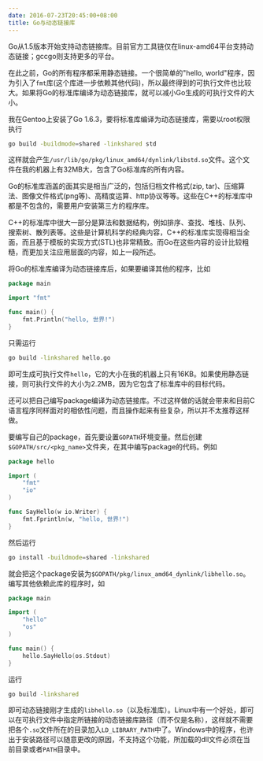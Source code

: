 ```yaml
---
date: 2016-07-23T20:45:00+08:00
title: Go与动态链接库
---
```


Go从1.5版本开始支持动态链接库。目前官方工具链仅在linux-amd64平台支持动态链接；gccgo则支持更多的平台。

在此之前，Go的所有程序都采用静态链接。一个很简单的"hello, world"程序，因为引入了`fmt`库(这个库进一步依赖其他代码)，所以最终得到的可执行文件也比较大。如果将Go的标准库编译为动态链接库，就可以减小Go生成的可执行文件的大小。

我在Gentoo上安装了Go 1.6.3，要将标准库编译为动态链接库，需要以root权限执行

```sh
go build -buildmode=shared -linkshared std
```

这样就会产生`/usr/lib/go/pkg/linux_amd64/dynlink/libstd.so`文件。这个文件在我的机器上有32MB大，包含了Go标准库的所有内容。

<!--more-->

Go的标准库涵盖的面其实是相当广泛的，包括归档文件格式(zip, tar)、压缩算法、图像文件格式(png等)、高精度运算、http协议等等。这些在C++的标准库中都是不包含的，需要用户安装第三方的程序库。

C++的标准库中很大一部分是算法和数据结构，例如排序、查找、堆栈、队列、搜索树、散列表等。这些是计算机科学的经典内容，C++的标准库实现得相当全面，而且基于模板的实现方式(STL)也非常精致。而Go在这些内容的设计比较粗糙，而更加关注应用层面的内容，如上一段所述。

将Go的标准库编译为动态链接库后，如果要编译其他的程序，比如

```go
package main

import "fmt"

func main() {
	fmt.Println("hello, 世界!")
}
```

只需运行

```sh
go build -linkshared hello.go
```

即可生成可执行文件`hello`，它的大小在我的机器上只有16KB。如果使用静态链接，则可执行文件的大小为2.2MB，因为它包含了标准库中的目标代码。

还可以把自己编写package编译为动态链接库。不过这样做的话就会带来和目前C语言程序同样面对的相依性问题，而且操作起来有些复杂，所以并不太推荐这样做。

要编写自己的package，首先要设置`GOPATH`环境变量。然后创建`$GOPATH/src/<pkg_name>`文件夹，在其中编写package的代码。例如

```go
package hello

import (
	"fmt"
	"io"
)

func SayHello(w io.Writer) {
	fmt.Fprintln(w, "hello, 世界!")
}
```

然后运行

```sh
go install -buildmode=shared -linkshared
```

就会把这个package安装为`$GOPATH/pkg/linux_amd64_dynlink/libhello.so`。编写其他依赖此库的程序时，如

```go
package main

import (
	"hello"
	"os"
)

func main() {
	hello.SayHello(os.Stdout)
}
```

运行

```sh
go build -linkshared
```

即可动态链接刚才生成的`libhello.so`（以及标准库）。Linux中有一个好处，即可以在可执行文件中指定所链接的动态链接库路径（而不仅是名称），这样就不需要把各个`.so`文件所在的目录加入`LD_LIBRARY_PATH`中了。Windows中的程序，也许出于安装路径可以随意更改的原因，不支持这个功能，所加载的dll文件必须在当前目录或者`PATH`目录中。
